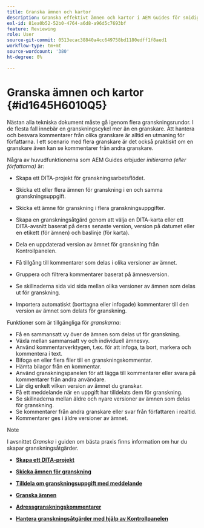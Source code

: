 ```yaml
---
title: Granska ämnen och kartor
description: Granska effektivt ämnen och kartor i AEM Guides för smidig innehållsutvärdering. Lär känna författare och granskare i AEM Guides.
exl-id: 81ea0b52-52b0-4764-a6d8-a96d5c7693bf
feature: Reviewing
role: User
source-git-commit: 0513ecac38840a4cc649758bd1180edff1f8aed1
workflow-type: tm+mt
source-wordcount: '380'
ht-degree: 0%

---
```


# Granska ämnen och kartor {#id1645H6010Q5}

Nästan alla tekniska dokument måste gå igenom flera granskningsrundor. I de flesta fall innebär en granskningscykel mer än en granskare. Att hantera och besvara kommentarer från olika granskare är alltid en utmaning för författarna. I ett scenario med flera granskare är det också praktiskt om en granskare även kan se kommentarer från andra granskare.

Några av huvudfunktionerna som AEM Guides erbjuder *initierarna \(eller författarna\)* är:

- Skapa ett DITA-projekt för granskningsarbetsflödet.
- Skicka ett eller flera ämnen för granskning i en och samma granskningsuppgift.

- Skicka ett ämne för granskning i flera granskningsuppgifter.

- Skapa en granskningsåtgärd genom att välja en DITA-karta eller ett DITA-avsnitt baserat på deras senaste version, version på datumet eller en etikett \(för ämnen\) och baslinje \(för karta\).

- Dela en uppdaterad version av ämnet för granskning från Kontrollpanelen.

- Få tillgång till kommentarer som delas i olika versioner av ämnet.

- Gruppera och filtrera kommentarer baserat på ämnesversion.

- Se skillnaderna sida vid sida mellan olika versioner av ämnen som delas ut för granskning.

- Importera automatiskt \(borttagna eller infogade\) kommentarer till den version av ämnet som delats för granskning.


Funktioner som är tillgängliga för *granskarna*:

- Få en sammansatt vy över de ämnen som delas ut för granskning.
- Växla mellan sammansatt vy och individuell ämnesvy.
- Använd kommentarverktygen, t.ex. för att infoga, ta bort, markera och kommentera i text.
- Bifoga en eller flera filer till en granskningskommentar.
- Hämta bilagor från en kommentar.
- Använd granskningspanelen för att lägga till kommentarer eller svara på kommentarer från andra användare.
- Lär dig enkelt vilken version av ämnet du granskar.
- Få ett meddelande när en uppgift har tilldelats dem för granskning.
- Se skillnaderna mellan äldre och nyare versioner av ämnen som delas för granskning.
- Se kommentarer från andra granskare eller svar från författaren i realtid.
- Kommentarer ges i äldre versioner av ämnet.

>[!NOTE]
>
> I avsnittet *Granska* i guiden om bästa praxis finns information om hur du skapar granskningsåtgärder.

- **[Skapa ett DITA-projekt](authoring-create-dita-project.md)**

- **[Skicka ämnen för granskning](review-send-topics-for-review.md)**

- **[Tilldela om granskningsuppgift med meddelande](reassign-review-using-notification.md)**

- **[Granska ämnen](review-topics.md)**

- **[Adressgranskningskommentarer](review-address-review-comments.md)**

- **[Hantera granskningsåtgärder med hjälp av Kontrollpanelen](review-manage-tasks-review-dashboard.md)**

